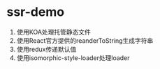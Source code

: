 # ssr-demo

1. 使用KOA处理托管静态文件
2. 使用React官方提供的reanderToString生成字符串
3. 使用redux传递默认值
4. 使用isomorphic-style-loader处理loader
